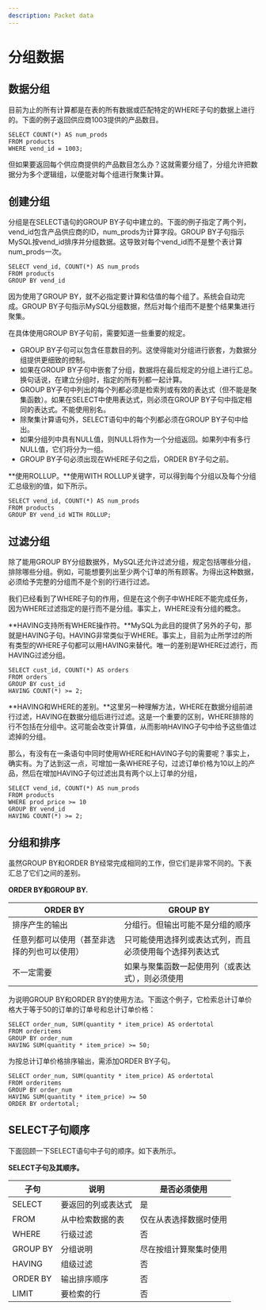 ```yaml
---
description: Packet data
---
```


# 分组数据

## 数据分组

目前为止的所有计算都是在表的所有数据或匹配特定的WHERE子句的数据上进行的。下面的例子返回供应商1003提供的产品数目。

```mysql
SELECT COUNT(*) AS num_prods
FROM products
WHERE vend_id = 1003;
```

但如果要返回每个供应商提供的产品数目怎么办？这就需要分组了，分组允许把数据分为多个逻辑组，以便能对每个组进行聚集计算。

## 创建分组

分组是在SELECT语句的GROUP BY子句中建立的。下面的例子指定了两个列，vend_id包含产品供应商的ID，num_prods为计算字段。GROUP BY子句指示MySQL按vend_id排序并分组数据。这导致对每个vend_id而不是整个表计算num_prods一次。

```mysql
SELECT vend_id, COUNT(*) AS num_prods
FROM products
GROUP BY vend_id
```

因为使用了GROUP BY，就不必指定要计算和估值的每个组了。系统会自动完成。GROUP BY子句指示MySQL分组数据，然后对每个组而不是整个结果集进行聚集。

在具体使用GROUP BY子句前，需要知道一些重要的规定。

- GROUP BY子句可以包含任意数目的列。这使得能对分组进行嵌套，为数据分组提供更细致的控制。
- 如果在GROUP BY子句中嵌套了分组，数据将在最后规定的分组上进行汇总。换句话说，在建立分组时，指定的所有列都一起计算。
- GROUP BY子句中列出的每个列都必须是检索列或有效的表达式（但不能是聚集函数）。如果在SELECT中使用表达式，则必须在GROUP BY子句中指定相同的表达式。不能使用别名。
- 除聚集计算语句外，SELECT语句中的每个列都必须在GROUP BY子句中给出。
- 如果分组列中具有NULL值，则NULL将作为一个分组返回。如果列中有多行NULL值，它们将分为一组。
- GROUP BY子句必须出现在WHERE子句之后，ORDER BY子句之前。

**使用ROLLUP。**使用WITH ROLLUP关键字，可以得到每个分组以及每个分组汇总级别的值，如下所示。

```mysql
SELECT vend_id, COUNT(*) AS num_prods
FROM products
GROUP BY vend_id WITH ROLLUP;
```

## 过滤分组

除了能用GROUP BY分组数据外，MySQL还允许过滤分组，规定包括哪些分组，排除哪些分组。例如，可能想要列出至少两个订单的所有顾客。为得出这种数据，必须给予完整的分组而不是个别的行进行过滤。

我们已经看到了WHERE子句的作用，但是在这个例子中WHERE不能完成任务，因为WHERE过滤指定的是行而不是分组。事实上，WHERE没有分组的概念。

**HAVING支持所有WHERE操作符。**MySQL为此目的提供了另外的子句，那就是HAVING子句。HAVING非常类似于WHERE。事实上，目前为止所学过的所有类型的WHERE子句都可以用HAVING来替代。唯一的差别是WHERE过滤行，而HAVING过滤分组。

```mysql
SELECT cust_id, COUNT(*) AS orders
FROM orders
GROUP BY cust_id
HAVING COUNT(*) >= 2;
```

**HAVING和WHERE的差别。**这里另一种理解方法，WHERE在数据分组前进行过滤，HAVING在数据分组后进行过滤。这是一个重要的区别，WHERE排除的行不包括在分组中。这可能会改变计算值，从而影响HAVING子句中给予这些值过滤掉的分组。

那么，有没有在一条语句中同时使用WHERE和HAVING子句的需要呢？事实上，确实有。为了达到这一点，可增加一条WHERE子句，过滤订单价格为10以上的产品，然后在增加HAVING子句过滤出具有两个以上订单的分组，

```mysql
SELECT vend_id, COUNT(*) AS num_prods
FROM products
WHERE prod_price >= 10
GROUP BY vend_id
HAVING COUNT(*) >= 2;
```

## 分组和排序

虽然GROUP BY和ORDER BY经常完成相同的工作，但它们是非常不同的。下表汇总了它们之间的差别。

**ORDER BY和GROUP BY.**

| ORDER BY                                     | GROUP BY                                                 |
| -------------------------------------------- | -------------------------------------------------------- |
| 排序产生的输出                               | 分组行。但输出可能不是分组的顺序                         |
| 任意列都可以使用（甚至非选择的列也可以使用） | 只可能使用选择列或表达式列，而且必须使用每个选择列表达式 |
| 不一定需要                                   | 如果与聚集函数一起使用列（或表达式），则必须使用         |

为说明GROUP BY和ORDER BY的使用方法。下面这个例子，它检索总计订单价格大于等于50的订单的订单号和总计订单价格：

```mysql
SELECT order_num, SUM(quantity * item_price) AS ordertotal
FROM orderitems
GROUP BY order_num
HAVING SUM(quantity * item_price) >= 50;
```

为按总计订单价格排序输出，需添加ORDER BY子句。

```mysql
SELECT order_num, SUM(quantity * item_price) AS ordertotal
FROM orderitems
GROUP BY order_num
HAVING SUM(quantity * item_price) >= 50
ORDER BY ordertotal;
```

## SELECT子句顺序

下面回顾一下SELECT语句中子句的顺序。如下表所示。

**SELECT子句及其顺序。**

| 子句     | 说明               | 是否必须使用           |
| -------- | ------------------ | ---------------------- |
| SELECT   | 要返回的列或表达式 | 是                     |
| FROM     | 从中检索数据的表   | 仅在从表选择数据时使用 |
| WHERE    | 行级过滤           | 否                     |
| GROUP BY | 分组说明           | 尽在按组计算聚集时使用 |
| HAVING   | 组级过滤           | 否                     |
| ORDER BY | 输出排序顺序       | 否                     |
| LIMIT    | 要检索的行         | 否                     |